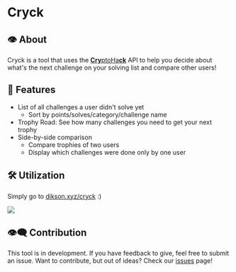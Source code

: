 # Cryck

## 👁️ About

Cryck is a tool that uses the [<b>Cry</b>ptoHa<b>ck</b>](https://cryptohack.org/) API to help you decide about what's the next challenge on your solving list and compare other users!

## 👀 Features

- List of all challenges a user didn't solve yet
  - Sort by points/solves/category/challenge name
- Trophy Road: See how many challenges you need to get your next trophy
- Side-by-side comparison
  - Compare trophies of two users
  - Display which challenges were done only by one user

## 🛠️ Utilization

Simply go to [dikson.xyz/cryck](https://dikson.xyz/cryck/) :)

![](img/cryck.gif)

## 👁️‍🗨️ Contribution

This tool is in development. If you have feedback to give, feel free to submit an issue.
Want to contribute, but out of ideas? Check our [issues](https://github.com/diksown/cryck/issues) page!
